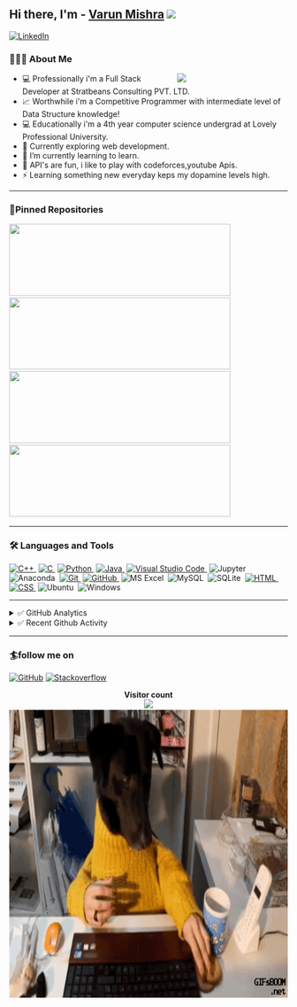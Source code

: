 ## Hi there, I'm - [Varun Mishra][github] <img src="https://raw.githubusercontent.com/iampavangandhi/iampavangandhi/master/gifs/Hi.gif" width="30px"></h2>

[![LinkedIn](https://img.shields.io/badge/linkedin-%230077B5.svg?&style=for-the-badge&logo=linkedin&logoColor=white)](https://www.linkedin.com/in/varunmsra/)


### 👨🏻‍💻 About Me

<img align='right' src='https://user-images.githubusercontent.com/5713670/87202985-820dcb80-c2b6-11ea-9f56-7ec461c497c3.gif' width='200"'>

- 💻 Professionally i'm a Full Stack Developer at Stratbeans Consulting PVT. LTD.
- 📈 Worthwhile i'm a Competitive Programmer with intermediate level of Data Structure knowledge!
- 💻 Educationally i'm a 4th year computer science undergrad at Lovely Professional University.
- 🔭 Currently exploring web development.
- 🌱 I’m currently learning to learn.
- 🥅 API's are fun, i like to play with codeforces,youtube Apis.
- ⚡ Learning something new everyday keps my dopamine levels high.

---

### 📌Pinned Repositories

<p align="left">
<a href="https://github.com/LUC4Ri0/CF-RatedACs">
  <img height="130em" width = "400em" src="https://github-readme-stats.vercel.app/api/pin/?username=LUC4Ri0&repo=CF-RatedACs&title_color=ffffff&icon_color=3DEA6F&text_color=3DEA6F&bg_color=091258" />
</a>
<a href="https://github.com/LUC4Ri0/Pathfinding-Visualizer">
  <img height="130em" width ="400em" src="https://github-readme-stats.vercel.app/api/pin/?username=LUC4Ri0&repo=Pathfinding-Visualizer&title_color=ffffff&icon_color=3DEA6F&text_color=3DEA6F&bg_color=091258" />
</a>
<a href="https://github.com/LUC4Ri0/Portfolio">
  <img height="130em" width="400em" src="https://github-readme-stats.vercel.app/api/pin/?username=LUC4Ri0&repo=Portfolio&title_color=ffffff&icon_color=3DEA6F&text_color=3DEA6F&bg_color=091258" />
</a>
<a href="https://github.com/LUC4Ri0/Shopping-Advisory-Using-CPP">
  <img height="130em" width="400em" src="https://github-readme-stats.vercel.app/api/pin/?username=LUC4Ri0&repo=Shopping-Advisory-Using-CPP&title_color=ffffff&icon_color=3DEA6F&text_color=3DEA6F&bg_color=091258" />
</a>
</p>

---

### 🛠 Languages and Tools


[![C++](https://img.shields.io/badge/-C++-333333?style=flat&logo=C%2B%2B&logoColor=00599C)&nbsp;][c]
[![C](https://img.shields.io/badge/-C-333333?style=flat&logo=C&logoColor=A8B9CC)&nbsp;][c++]
[![Python](https://img.shields.io/badge/-Python-333333?style=flat&logo=python)&nbsp;][python]
[![Java](https://img.shields.io/badge/-Java-333333?style=flat&logo=Java&logoColor=FFA518)&nbsp;][java]
[![Visual Studio Code](https://img.shields.io/badge/-VScode-333333?style=flat&logo=visual-studio-code&logoColor=007ACC)&nbsp;][vscode]
![Jupyter](https://img.shields.io/badge/-Jupyter-333333?style=flat&logo=Jupyter)&nbsp;
![Anaconda](https://img.shields.io/badge/-Anaconda-333333?style=flat&logo=Anaconda)&nbsp;
[![Git](https://img.shields.io/badge/-Git-333333?style=flat&logo=git)&nbsp;][git]
[![GitHub](https://img.shields.io/badge/-GitHub-333333?style=flat&logo=github)&nbsp;][github]
![MS Excel](https://img.shields.io/twitter/url?color=333333&label=MS%20Excel&logo=Microsoft%20Excel&url=https%3A%2F%2Fimg.shields.io%2Fbadge%2F-Windows-333333%3Fstyle%3Dflat%26logo%3DWindows)&nbsp;
![MySQL](https://img.shields.io/twitter/url?color=000000&label=MySQL&logo=MySQL&url=https%3A%2F%2Fimg.shields.io%2Fbadge%2F-Windows-333333%3Fstyle%3Dflat%26logo%3DWindows)&nbsp;
![SQLite](https://img.shields.io/badge/-SQLite-333333?style=flat&logo=SQLite)&nbsp;
[![HTML](https://img.shields.io/badge/-HTML-333333?style=flat&logo=HTML5)&nbsp;][html]
[![CSS](https://img.shields.io/badge/-CSS-333333?style=flat&logo=CSS3&logoColor=1572B6)&nbsp;][css]
![Ubuntu](https://img.shields.io/badge/-Ubuntu-333333?style=flat&logo=Ubuntu)&nbsp;
![Windows](https://img.shields.io/badge/-Windows-333333?style=flat&logo=Windows)&nbsp;

---
<details>
<summary>✅ GitHub Analytics</summary>
<p align="left">
<a href="https://github.com/LUC4Ri0">
  <img height="160em" src="https://github-readme-stats-git-master.LUC4Ri0.vercel.app/api?username=LUC4Ri0&&show_icons=true&title_color=ffffff&icon_color=3DEA6F&text_color=3DEA6F&bg_color=091258" />
  <img height="160em" src="https://github-readme-stats.vercel.app/api/top-langs/?username=LUC4Ri0&layout=compact&title_color=ffffff&icon_color=3DEA6F&text_color=3DEA6F&bg_color=091258" />

</a>
</p>
</details>

<details>
  <summary>✅ Recent Github Activity</summary>
  <img align="center" width="200" height="150" src="https://github.com/LUC4Ri0/luc4ri0/blob/main/assests/pandaLaptop.gif?raw=true"><h2>Comming soon..</h2>
<!--START_SECTION:activity-->

<!--END_SECTION:activity-->

</details>

---

### 🏄follow me on

[![GitHub](https://img.shields.io/badge/github-%23100000.svg?&style=for-the-badge&logo=github&logoColor=white)](https://github.com/LUC4Ri0)
[![Stackoverflow](https://img.shields.io/badge/stack%20overflow-FE7A16?logo=stack-overflow&logoColor=white&style=for-the-badge)](https://stackoverflow.com/users/15076089/varun-mishra)

<p align="center"> 
  <b>Visitor count</b><br>
  <img src="https://profile-counter.glitch.me/LUC4Ri0/count.svg" />
  </br>
      <img align="center" alt="GIF" src="https://github.com/LUC4Ri0/luc4ri0/blob/main/assests/Dog-with-Human-Hands-Eating-Breakfast.gif?raw=true" width="750" height="520" />
</p>

[github]: https://github.com/LUC4Rio
[hackerrank]: https://www.hackerrank.com/varun21999
[codeforces]: https://codeforces.com/profile/varunmsra
[hackerearth]: https://www.hackerearth.com/@varun21999
[stopstalk]: https://www.stopstalk.com/user/profile/varu21999
[atcoder]: https://atcoder.jp/users/varu21999
[linkedin]: https://www.linkedin.com/in/varunmsra/
[vscode]: https://code.visualstudio.com/
[python]: https://www.python.org/doc/
[java]: https://docs.oracle.com/en/java/
[git]: https://git-scm.com/doc
[github]: https://github.com/
[c++]: https://devdocs.io/cpp/
[c]: https://devdocs.io/c/
[css]: https://developer.mozilla.org/en-US/docs/Web/CSS#:~:text=Cascading%20Style%20Sheets%20(CSS)%20is,speech%2C%20or%20on%20other%20media.
[html]: https://devdocs.io/html/



